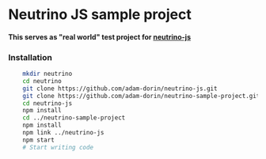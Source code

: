 # Neutrino JS sample project

#### This serves as "real world" test project for [neutrino-js](https://github.com/adam-dorin/neutrino-js)

### Installation

```bash
    mkdir neutrino
    cd neutrino
    git clone https://github.com/adam-dorin/neutrino-js.git
    git clone https://github.com/adam-dorin/neutrino-sample-project.git
    cd neutrino-js
    npm install
    cd ../neutrino-sample-project
    npm install
    npm link ../neutrino-js
    npm start
    # Start writing code
```
